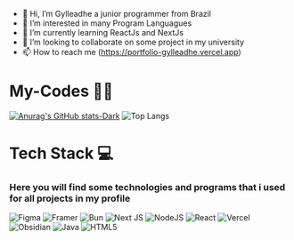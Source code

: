 

- 👋 Hi, I’m Gylleadhe a junior programmer from Brazil
- 👀 I’m interested in many Program Languagues
- 🌱 I’m currently learning ReactJs and NextJs
- 💞️ I’m looking to collaborate on some project in my university
- 📫 How to reach me (https://portfolio-gylleadhe.vercel.app)


# My-Codes 👨‍💻
[![Anurag's GitHub stats-Dark](https://github-readme-stats.vercel.app/api?username=GylleadheDev&hide_border=true&show_icons=true&theme=tokyonight#gh-dark-mode-onl&yhide_border=true)](https://github.com/anuraghazra/github-readme-stats#gh-dark-mode-only&hide_border=true)
![Top Langs](https://github-readme-stats.vercel.app/api/top-langs/?username=GylleadheDev&layout=compact&theme=tokyonight&hide_border=true)
# Tech Stack 💻
<h3>Here you will find some technologies and programs that i used for all projects in my profile</h3>

![Figma](https://img.shields.io/badge/figma-%23F24E1E.svg?style=for-the-badge&logo=figma&logoColor=white)
![Framer](https://img.shields.io/badge/Framer-black?style=for-the-badge&logo=framer&logoColor=blue)
![Bun](https://img.shields.io/badge/Bun-%23000000.svg?style=for-the-badge&logo=bun&logoColor=white)
![Next JS](https://img.shields.io/badge/Next-black?style=for-the-badge&logo=next.js&logoColor=white)
![NodeJS](https://img.shields.io/badge/node.js-6DA55F?style=for-the-badge&logo=node.js&logoColor=white)
![React](https://img.shields.io/badge/react-%2320232a.svg?style=for-the-badge&logo=react&logoColor=%2361DAFB)
![Vercel](https://img.shields.io/badge/vercel-%23000000.svg?style=for-the-badge&logo=vercel&logoColor=white)
![Obsidian](https://img.shields.io/badge/Obsidian-%23483699.svg?style=for-the-badge&logo=obsidian&logoColor=white)
![Java](https://img.shields.io/badge/java-%23ED8B00.svg?style=for-the-badge&logo=openjdk&logoColor=white)
![HTML5](https://img.shields.io/badge/html5-%23E34F26.svg?style=for-the-badge&logo=html5&logoColor=white)
